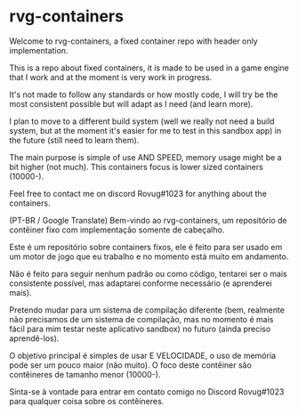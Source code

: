 # rvg-containers

Welcome to rvg-containers, a fixed container repo with header only implementation.

This is a repo about fixed containers, it is made to be used in a game engine that I work and at the moment is very work in progress.

It's not made to follow any standards or how mostly code, I will try be the most consistent possible but will adapt as I need (and learn more).

I plan to move to a different build system (well we really not need a build system, but at the moment it's easier for me to test in this sandbox app) in the future (still need to learn them).

The main purpose is simple of use AND SPEED, memory usage might be a bit higher (not much). 
This containers focus is lower sized containers (10000-). 

Feel free to contact me on discord Rovug#1023 for anything about the containers.


(PT-BR / Google Translate)
Bem-vindo ao rvg-containers, um repositório de contêiner fixo com implementação somente de cabeçalho.

Este é um repositório sobre containers fixos, ele é feito para ser usado em um motor de jogo que eu trabalho e no momento está muito em andamento.

Não é feito para seguir nenhum padrão ou como código, tentarei ser o mais consistente possível, mas adaptarei conforme necessário (e aprenderei mais).

Pretendo mudar para um sistema de compilação diferente (bem, realmente não precisamos de um sistema de compilação, mas no momento é mais fácil para mim testar neste aplicativo sandbox) no futuro (ainda preciso aprendê-los).

O objetivo principal é simples de usar E VELOCIDADE, o uso de memória pode ser um pouco maior (não muito). O foco deste contêiner são contêineres de tamanho menor (10000-).

Sinta-se à vontade para entrar em contato comigo no Discord Rovug#1023 para qualquer coisa sobre os contêineres.
